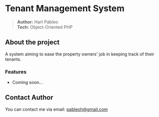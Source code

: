 # Tenant Management System

> **Author:** Hart Pableo  
> **Tech:** Object-Oriented PHP

## About the project

A system aiming to ease the property owners' job in keeping track of their tenants.

### Features

- Coming soon...

## Contact Author

You can contact me via email: pableoh@gmail.com